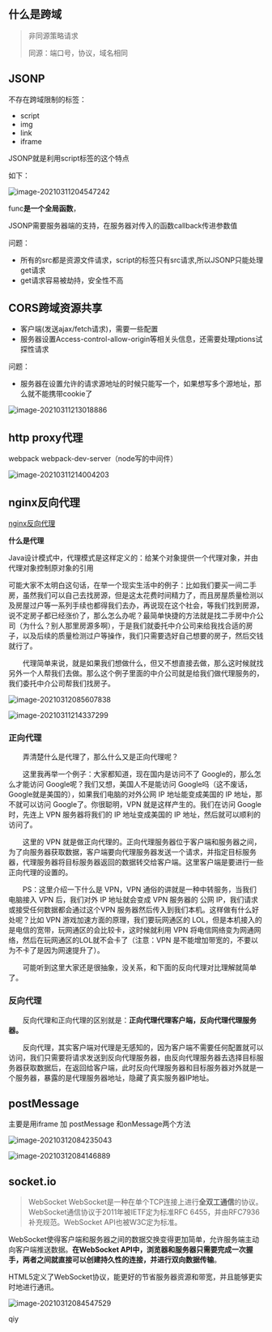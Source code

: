 ## 什么是跨域

> 非同源策略请求
>
> 同源：端口号，协议，域名相同



## JSONP

不存在跨域限制的标签：

- script
- img
- link
- iframe

JSONP就是利用script标签的这个特点

如下：

![image-20210311204547242](C:\Users\47302\AppData\Roaming\Typora\typora-user-images\image-20210311204547242.png)

func**是一个全局函数**，

JSONP需要服务器端的支持，在服务器对传入的函数callback传进参数值

问题：

- 所有的src都是资源文件请求，script的标签只有src请求,所以JSONP只能处理get请求
- get请求容易被劫持，安全性不高



## CORS跨域资源共享

- 客户端(发送ajax/fetch请求)，需要一些配置
- 服务器设置Access-control-allow-origin等相关头信息，还需要处理ptions试探性请求



问题：

- 服务器在设置允许的请求源地址的时候只能写一个，如果想写多个源地址，那么就不能携带cookie了

![image-20210311213018886](C:\Users\47302\AppData\Roaming\Typora\typora-user-images\image-20210311213018886.png)



## http proxy代理

webpack  webpack-dev-server（node写的中间件）

![image-20210311214004203](C:\Users\47302\AppData\Roaming\Typora\typora-user-images\image-20210311214004203.png)







## nginx反向代理

[nginx反向代理](https://blog.csdn.net/weixin_43342105/article/details/104959356?ops_request_misc=%257B%2522request%255Fid%2522%253A%2522161551093916780265490324%2522%252C%2522scm%2522%253A%252220140713.130102334.pc%255Fblog.%2522%257D&request_id=161551093916780265490324&biz_id=0&utm_medium=distribute.pc_search_result.none-task-blog-2~blog~first_rank_v1~rank_blog_v1-1-104959356.pc_v1_rank_blog_v1&utm_term=nginx%E5%8F%8D%E5%90%91%E4%BB%A3%E7%90%86)



**什么是代理**

Java设计模式中，代理模式是这样定义的：给某个对象提供一个代理对象，并由代理对象控制原对象的引用

可能大家不太明白这句话，在举一个现实生活中的例子：比如我们要买一间二手房，虽然我们可以自己去找房源，但是这太花费时间精力了，而且房屋质量检测以及房屋过户等一系列手续也都得我们去办，再说现在这个社会，等我们找到房源，说不定房子都已经涨价了，那么怎么办呢？最简单快捷的方法就是找二手房中介公司（为什么？别人那里房源多啊），于是我们就委托中介公司来给我找合适的房子，以及后续的质量检测过户等操作，我们只需要选好自己想要的房子，然后交钱就行了。

　　代理简单来说，就是如果我们想做什么，但又不想直接去做，那么这时候就找另外一个人帮我们去做。那么这个例子里面的中介公司就是给我们做代理服务的，我们委托中介公司帮我们找房子。

![image-20210312085607838](C:\Users\47302\AppData\Roaming\Typora\typora-user-images\image-20210312085607838.png)

![image-20210311214337299](C:\Users\47302\AppData\Roaming\Typora\typora-user-images\image-20210311214337299.png)

### 正向代理

　　弄清楚什么是代理了，那么什么又是正向代理呢？

　　这里我再举一个例子：大家都知道，现在国内是访问不了 Google的，那么怎么才能访问 Google呢？我们又想，美国人不是能访问 Google吗（这不废话，Google就是美国的），如果我们电脑的对外公网 IP 地址能变成美国的 IP 地址，那不就可以访问 Google了。你很聪明，VPN 就是这样产生的。我们在访问 Google 时，先连上 VPN 服务器将我们的 IP 地址变成美国的 IP 地址，然后就可以顺利的访问了。

　　这里的 VPN 就是做正向代理的。正向代理服务器位于客户端和服务器之间，为了向服务器获取数据，客户端要向代理服务器发送一个请求，并指定目标服务器，代理服务器将目标服务器返回的数据转交给客户端。这里客户端是要进行一些正向代理的设置的。

　　PS：这里介绍一下什么是 VPN，VPN 通俗的讲就是一种中转服务，当我们电脑接入 VPN 后，我们对外 IP 地址就会变成 VPN 服务器的 公网 IP，我们请求或接受任何数据都会通过这个VPN 服务器然后传入到我们本机。这样做有什么好处呢？比如 VPN 游戏加速方面的原理，我们要玩网通区的 LOL，但是本机接入的是电信的宽带，玩网通区的会比较卡，这时候就利用 VPN 将电信网络变为网通网络，然后在玩网通区的LOL就不会卡了（注意：VPN 是不能增加带宽的，不要以为不卡了是因为网速提升了）。

　　可能听到这里大家还是很抽象，没关系，和下面的反向代理对比理解就简单了。

### 反向代理

　　反向代理和正向代理的区别就是：**正向代理代理客户端，反向代理代理服务器。**

　　反向代理，其实客户端对代理是无感知的，因为客户端不需要任何配置就可以访问，我们只需要将请求发送到反向代理服务器，由反向代理服务器去选择目标服务器获取数据后，在返回给客户端，此时反向代理服务器和目标服务器对外就是一个服务器，暴露的是代理服务器地址，隐藏了真实服务器IP地址。

## postMessage 

主要是用iframe   加 postMessage 和onMessage两个方法

![image-20210312084235043](C:\Users\47302\AppData\Roaming\Typora\typora-user-images\image-20210312084235043.png)

![image-20210312084146889](C:\Users\47302\AppData\Roaming\Typora\typora-user-images\image-20210312084146889.png)

## socket.io

> WebSocket
> WebSocket是一种在单个TCP连接上进行**全双工通信**的协议。WebSocket通信协议于2011年被IETF定为标准RFC 6455，并由RFC7936补充规范。WebSocket API也被W3C定为标准。

WebSocket使得客户端和服务器之间的数据交换变得更加简单，允许服务端主动向客户端推送数据。**在WebSocket API中，浏览器和服务器只需要完成一次握手，两者之间就直接可以创建持久性的连接，并进行双向数据传输**。

HTML5定义了WebSocket协议，能更好的节省服务器资源和带宽，并且能够更实时地进行通讯。


![image-20210312084547529](C:\Users\47302\AppData\Roaming\Typora\typora-user-images\image-20210312084547529.png)







qiy